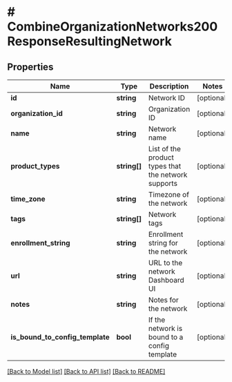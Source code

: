 # # CombineOrganizationNetworks200ResponseResultingNetwork

## Properties

Name | Type | Description | Notes
------------ | ------------- | ------------- | -------------
**id** | **string** | Network ID | [optional]
**organization_id** | **string** | Organization ID | [optional]
**name** | **string** | Network name | [optional]
**product_types** | **string[]** | List of the product types that the network supports | [optional]
**time_zone** | **string** | Timezone of the network | [optional]
**tags** | **string[]** | Network tags | [optional]
**enrollment_string** | **string** | Enrollment string for the network | [optional]
**url** | **string** | URL to the network Dashboard UI | [optional]
**notes** | **string** | Notes for the network | [optional]
**is_bound_to_config_template** | **bool** | If the network is bound to a config template | [optional]

[[Back to Model list]](../../README.md#models) [[Back to API list]](../../README.md#endpoints) [[Back to README]](../../README.md)
